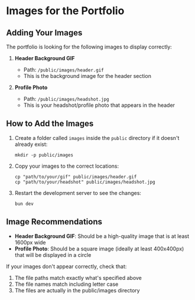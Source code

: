 # Images for the Portfolio

## Adding Your Images

The portfolio is looking for the following images to display correctly:

1. **Header Background GIF**
   - Path: `/public/images/header.gif`
   - This is the background image for the header section

2. **Profile Photo**
   - Path: `/public/images/headshot.jpg`
   - This is your headshot/profile photo that appears in the header

## How to Add the Images

1. Create a folder called `images` inside the `public` directory if it doesn't already exist:
   ```
   mkdir -p public/images
   ```

2. Copy your images to the correct locations:
   ```
   cp "path/to/your/gif" public/images/header.gif
   cp "path/to/your/headshot" public/images/headshot.jpg
   ```
   
3. Restart the development server to see the changes:
   ```
   bun dev
   ```

## Image Recommendations

- **Header Background GIF**: Should be a high-quality image that is at least 1600px wide
- **Profile Photo**: Should be a square image (ideally at least 400x400px) that will be displayed in a circle

If your images don't appear correctly, check that:
1. The file paths match exactly what's specified above
2. The file names match including letter case
3. The files are actually in the public/images directory 